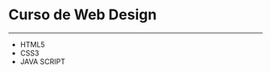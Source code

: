 
<html lang="pt-br">
   <head>
        <meta charset="utf-8">
        <meta name="author" content="Jhonatan">
        <meta name="description" content="Curso">
        <meta name="keywords" content="html5, tecnologia">
  </head>
  <body>
    <h1>Curso de Web Design</h1>
    <hr>
    <ul>
      <li>HTML5</li>
      <li>CSS3</li>
      <li>JAVA SCRIPT</li>
    </ul>
  </body>
</html>
